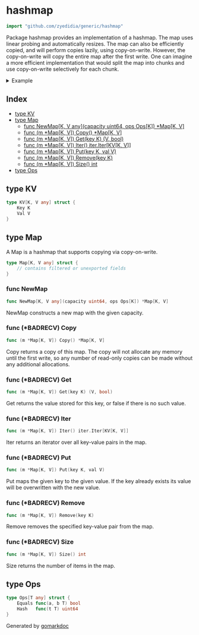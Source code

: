 <!-- Code generated by gomarkdoc. DO NOT EDIT -->

# hashmap

```go
import "github.com/zyedidia/generic/hashmap"
```

Package hashmap provides an implementation of a hashmap\. The map uses linear probing and automatically resizes\. The map can also be efficiently copied\, and will perform copies lazily\, using copy\-on\-write\. However\, the copy\-on\-write will copy the entire map after the first write\. One can imagine a more efficient implementation that would split the map into chunks and use copy\-on\-write selectively for each chunk\.

<details><summary>Example</summary>
<p>

```go
{
	m := NewMap[string, int](1, Ops[string]{
		Equals: g.Equals[string],
		Hash:   g.HashString,
	})
	m.Put("foo", 42)
	m.Put("bar", 13)

	fmt.Println(m.Get("foo"))
	fmt.Println(m.Get("baz"))

	m.Remove("foo")

	fmt.Println(m.Get("foo"))

}
```

#### Output

```
42 true
0 false
0 false
```

</p>
</details>

## Index

- [type KV](<#type-kv>)
- [type Map](<#type-map>)
  - [func NewMap[K, V any](capacity uint64, ops Ops[K]) *Map[K, V]](<#func-newmap>)
  - [func (m *Map[K, V]) Copy() *Map[K, V]](<#func-badrecv-copy>)
  - [func (m *Map[K, V]) Get(key K) (V, bool)](<#func-badrecv-get>)
  - [func (m *Map[K, V]) Iter() iter.Iter[KV[K, V]]](<#func-badrecv-iter>)
  - [func (m *Map[K, V]) Put(key K, val V)](<#func-badrecv-put>)
  - [func (m *Map[K, V]) Remove(key K)](<#func-badrecv-remove>)
  - [func (m *Map[K, V]) Size() int](<#func-badrecv-size>)
- [type Ops](<#type-ops>)


## type KV

```go
type KV[K, V any] struct {
    Key K
    Val V
}
```

## type Map

A Map is a hashmap that supports copying via copy\-on\-write\.

```go
type Map[K, V any] struct {
    // contains filtered or unexported fields
}
```

### func NewMap

```go
func NewMap[K, V any](capacity uint64, ops Ops[K]) *Map[K, V]
```

NewMap constructs a new map with the given capacity\.

### func \(\*BADRECV\) Copy

```go
func (m *Map[K, V]) Copy() *Map[K, V]
```

Copy returns a copy of this map\. The copy will not allocate any memory until the first write\, so any number of read\-only copies can be made without any additional allocations\.

### func \(\*BADRECV\) Get

```go
func (m *Map[K, V]) Get(key K) (V, bool)
```

Get returns the value stored for this key\, or false if there is no such value\.

### func \(\*BADRECV\) Iter

```go
func (m *Map[K, V]) Iter() iter.Iter[KV[K, V]]
```

Iter returns an iterator over all key\-value pairs in the map\.

### func \(\*BADRECV\) Put

```go
func (m *Map[K, V]) Put(key K, val V)
```

Put maps the given key to the given value\. If the key already exists its value will be overwritten with the new value\.

### func \(\*BADRECV\) Remove

```go
func (m *Map[K, V]) Remove(key K)
```

Remove removes the specified key\-value pair from the map\.

### func \(\*BADRECV\) Size

```go
func (m *Map[K, V]) Size() int
```

Size returns the number of items in the map\.

## type Ops

```go
type Ops[T any] struct {
    Equals func(a, b T) bool
    Hash   func(t T) uint64
}
```



Generated by [gomarkdoc](<https://github.com/princjef/gomarkdoc>)
